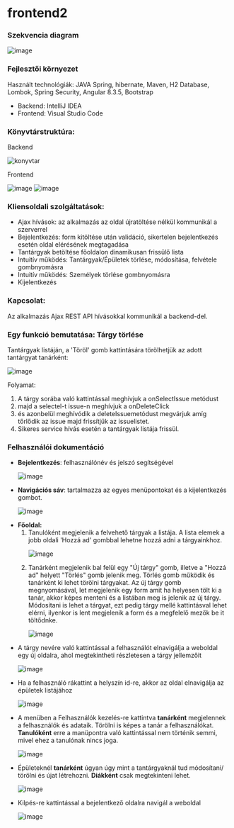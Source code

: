 # frontend2

<h3>Szekvencia diagram</h3>


![image](https://user-images.githubusercontent.com/61462292/83352222-5956f580-a34a-11ea-91f6-d6f979b2c953.png)



<h3>Fejlesztői környezet</h3>

Használt technológiák: JAVA Spring, hibernate, Maven, H2 Database, Lombok, Spring Security, Angular 8.3.5, Bootstrap

 <ul>
   <li> Backend: IntelliJ IDEA </li>
   <li> Frontend: Visual Studio Code </li>
</ul>
    
<h3>Könyvtárstruktúra:</h3>
Backend

![konyvtar](https://user-images.githubusercontent.com/47753407/79596229-79a35b80-80e0-11ea-9c95-9946a8226c47.png)

Frontend

![image](https://user-images.githubusercontent.com/61462292/83350940-08da9a80-a340-11ea-908e-0c52f5881d8c.png)
![image](https://user-images.githubusercontent.com/61462292/83350954-2d367700-a340-11ea-865a-0b7c6dac472e.png)


<h3>Kliensoldali szolgáltatások:</h3>
<ul>
   <li>Ajax hívások: az alkalmazás az oldal újratöltése nélkül kommunikál a szerverrel</li>
   <li>Bejelentkezés: form kitöltése után validáció, sikertelen bejelentkezés esetén oldal elérésének megtagadása</li>
   <li>Tantárgyak betöltése főoldalon dinamikusan frissülő lista</li>
   <li>Intuitív működés: Tantárgyak/Épületek törlése, módosítása, felvétele gombnyomásra</li>
   <li>Intuitív működés: Személyek törlése gombnyomásra</li>
   <li>Kijelentkezés</li>
</ul>

<h3>Kapcsolat:</h3>
Az alkalmazás Ajax REST API hívásokkal kommunikál a backend-del.

<h3>Egy funkció bemutatása: Tárgy törlése</h3>
Tantárgyak listáján, a 'Töröl' gomb kattintására törölhetjük az adott tantárgyat tanárként:

![image](https://user-images.githubusercontent.com/61462292/83327595-5215e600-a27d-11ea-9485-ee9e5eefc7d6.png)

Folyamat:
<ol>
   <li>A tárgy sorába való kattintással meghívjuk a onSelectIssue metódust</li>
   <li>majd a selectel-t issue-n meghívjuk a onDeleteClick</li>
   <li>és azonbelül meghívódik a deleteIssuemetódust megvárjuk amíg tőrlődik az issue majd frissítjük az issuelistet.</li>
   <li>Sikeres service hívás esetén a tantárgyak listája frissül.</li>
</ol>

<h3>Felhasználói dokumentáció</h3>
<ul>
   <li><b>Bejelentkezés</b>: felhasználónév és jelszó segítségével</li>
   
   ![image](https://user-images.githubusercontent.com/61462292/83328396-eafb3000-a282-11ea-9cee-a183521760a6.png)
   
   <li><b>Navigációs sáv</b>: tartalmazza az egyes menüpontokat és a kijelentkezés gombot.</li>
   
   ![image](https://user-images.githubusercontent.com/61462292/83351065-307e3280-a341-11ea-9b6f-87cf4c00d831.png)
   
   <li><b>Főoldal:</b> 
      <ol>
         <li>Tanulóként megjelenik a felvehető tárgyak a listája. A lista elemek a jobb oldali 'Hozzá ad' gombbal lehetne hozzá adni a             tárgyainkhoz.</li>
         
   ![image](https://user-images.githubusercontent.com/61462292/83352400-5e687480-a34b-11ea-8654-7aadd89dddfc.png)
   
         
   <li>Tanárként megjelenik bal felül egy "Új tárgy" gomb, illetve a "Hozzá ad" helyett "Törlés" gomb jelenik meg. Törlés gomb működik és tanárként ki lehet törölni tárgyakat. Az új tárgy gomb megnyomásával, let megjelenik egy form amit ha helyesen tölt ki a tanár, akkor képes menteni és a listában meg is jelenik az új tárgy. Módosítani is lehet a tárgyat, ezt pedig tárgy mellé kattintásval lehet elérni, ilyenkor is lent megjelenik a form és a megfelelő mezők be it töltődnke.  </li>
 
 ![image](https://user-images.githubusercontent.com/61462292/83352641-41cd3c00-a34d-11ea-99fd-fb7a1cf05cfe.png)
</ol>
   
   
   
 <li>A tárgy nevére való kattintással a felhasználót elnavigálja a weboldal egy új oldalra, ahol megtekintheti részletesen a tárgy jellemzőit</li>
 
![image](https://user-images.githubusercontent.com/61462292/83352745-126aff00-a34e-11ea-82b4-b7e829f413ee.png)

<li>Ha a felhasználó rákattint a helyszín id-re, akkor az oldal elnavigálja az épületek listájához</li>

![image](https://user-images.githubusercontent.com/61462292/83353018-e9e40480-a34f-11ea-8551-b2fd3146920c.png)

<li>A menüben a Felhasználók kezelés-re kattintva <b>tanárként</b> megjelennek a felhasználók és adataik. Törölni is képes a tanár a felhasználókat. <b>Tanulóként</b> erre a manüpontra való kattintással nem történik semmi, mivel ehez a tanulónak nincs joga.</li>

![image](https://user-images.githubusercontent.com/61462292/83352893-15b2ba80-a34f-11ea-954b-86d1536460fa.png)

<li>Épületeknél <b>tanárként</b> úgyan úgy mint a tantárgyaknál tud módosítani/ törölni és újat létrehozni. <b>Diákként</b> csak megtekinteni lehet.</li>

![image](https://user-images.githubusercontent.com/61462292/83352956-7e9a3280-a34f-11ea-80df-90c0e3b0ca2f.png)

<li>Kilpés-re kattintással a bejelentkező oldalra navigál a weboldal</li>

![image](https://user-images.githubusercontent.com/61462292/83353057-26176500-a350-11ea-97e2-275dc9aa8d21.png)


 
</ul>
